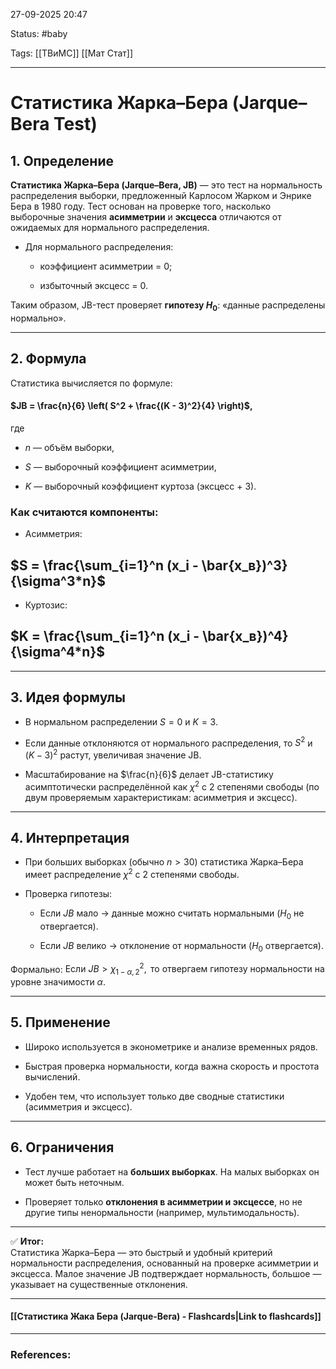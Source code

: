 
27-09-2025 20:47

Status: #baby

Tags: [[ТВиМС]] [[Мат Стат]]

---
# Статистика Жарка–Бера (Jarque–Bera Test)


## 1. Определение

**Статистика Жарка–Бера (Jarque–Bera, JB)** — это тест на нормальность распределения выборки, предложенный Карлосом Жарком и Энрике Бера в 1980 году. Тест основан на проверке того, насколько выборочные значения **асимметрии** и **эксцесса** отличаются от ожидаемых для нормального распределения.

- Для нормального распределения:
    
    - коэффициент асимметрии = 0;
        
    - избыточный эксцесс = 0.
        

Таким образом, JB-тест проверяет **гипотезу $H_0$**: «данные распределены нормально».

---

## 2. Формула

Статистика вычисляется по формуле:

#### $JB = \frac{n}{6} \left( S^2 + \frac{(K - 3)^2}{4} \right)$,

где

- $n$ — объём выборки,
    
- $S$ — выборочный коэффициент асимметрии,
    
- $K$ — выборочный коэффициент куртоза (эксцесс + 3).
    

### Как считаются компоненты:

- Асимметрия:
    

## $S = \frac{\sum_{i=1}^n (x_i - \bar{x_в})^3}{\sigma^3*n}$

- Куртозис:
    

## $K = \frac{\sum_{i=1}^n (x_i - \bar{x_в})^4}{\sigma^4*n}$

---

## 3. Идея формулы

- В нормальном распределении $S = 0$ и $K = 3$.
    
- Если данные отклоняются от нормального распределения, то $S^2$ и $(K-3)^2$ растут, увеличивая значение JB.
    
- Масштабирование на $\frac{n}{6}$ делает JB-статистику асимптотически распределённой как $\chi^2$ с 2 степенями свободы (по двум проверяемым характеристикам: асимметрия и эксцесс).
    

---

## 4. Интерпретация

- При больших выборках (обычно $n > 30$) статистика Жарка–Бера имеет распределение $\chi^2$ с 2 степенями свободы.
    
- Проверка гипотезы:
    
    - Если $JB$ мало → данные можно считать нормальными ($H_0$ не отвергается).
        
    - Если $JB$ велико → отклонение от нормальности ($H_0$ отвергается).
        

Формально:
$\text{Если } JB > \chi^2_{1-\alpha,2}, \text{ то отвергаем гипотезу нормальности на уровне значимости } \alpha$.

---

## 5. Применение

- Широко используется в эконометрике и анализе временных рядов.
    
- Быстрая проверка нормальности, когда важна скорость и простота вычислений.
    
- Удобен тем, что использует только две сводные статистики (асимметрия и эксцесс).
    

---

## 6. Ограничения

- Тест лучше работает на **больших выборках**. На малых выборках он может быть неточным.
    
- Проверяет только **отклонения в асимметрии и эксцессе**, но не другие типы ненормальности (например, мультимодальность).
    

---

✅ **Итог:**  
Статистика Жарка–Бера — это быстрый и удобный критерий нормальности распределения, основанный на проверке асимметрии и эксцесса. Малое значение JB подтверждает нормальность, большое — указывает на существенные отклонения.

----
#### [[Статистика Жака Бера (Jarque-Bera) - Flashcards|Link to flashcards]]



---
### References:

